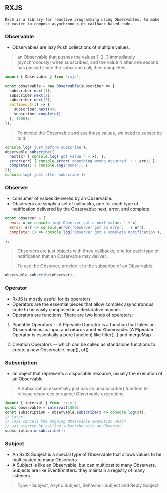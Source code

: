 ## RXJS

    RxJS is a library for reactive programming using Observables, to make it easier to compose asynchronous or callback-based code.

### Observable
* Observables are lazy Push collections of multiple values.

> an Observable that pushes the values 1, 2, 3 immediately (synchronously) when subscribed, and the value 4 after one second has passed since the subscribe call, then completes

```js
import { Observable } from 'rxjs';
 
const observable = new Observable(subscriber => {
  subscriber.next(1);
  subscriber.next(2);
  subscriber.next(3);
  setTimeout(() => {
    subscriber.next(4);
    subscriber.complete();
  }, 1000);
});
```

> To invoke the Observable and see these values, we need to subscribe to it:
```js
console.log('just before subscribe');
observable.subscribe({
  next(x) { console.log('got value ' + x); },
  error(err) { console.error('something wrong occurred: ' + err); },
  complete() { console.log('done'); }
});
console.log('just after subscribe');
```


### Observer
*   consumer of values delivered by an Observable.
*   Observers are simply a set of callbacks, one for each type of notification delivered by the Observable: next, error, and complete

```js
const observer = {
  next: x => console.log('Observer got a next value: ' + x),
  error: err => console.error('Observer got an error: ' + err),
  complete: () => console.log('Observer got a complete notification'),
  
};
```
>Observers are just objects with three callbacks, one for each type of notification that an Observable may deliver.
>
> To use the Observer, provide it to the subscribe of an Observable:

```js
observable.subscribe(observer);
```

### Operator
*  RxJS is mostly useful for its operators
*  Operators are the essential pieces that allow complex asynchronous code to be easily composed in a declarative manner.
*  Operators are functions. There are two kinds of operators:
  1. Pipeable Operators -- A Pipeable Operator is a function that takes an Observable as its input and returns another Observable. (A Pipeable Operator is essentially a pure function) like filter(...) and mergeMap
   
  2. Creation Operators  -- which can be called as standalone functions to create a new Observable. map(), of()


### Subscription 
*   an object that represents a disposable resource, usually the execution of an Observable
> A Subscription essentially just has an unsubscribe() function to release resources or cancel Observable executions.

```js
import { interval } from 'rxjs';
const observable = interval(1000);
const subscription = observable.subscribe(x => console.log(x));
// Later:
// This cancels the ongoing Observable execution which
// was started by calling subscribe with an Observer.
subscription.unsubscribe();
```

### Subject
*   An RxJS Subject is a special type of Observable that allows values to be multicasted to many Observers
*   A Subject is like an Observable, but can multicast to many Observers. Subjects are like EventEmitters: they maintain a registry of many listeners.

> Type - Subject, Async Subject, Behaviour Subject and Reply Subject

